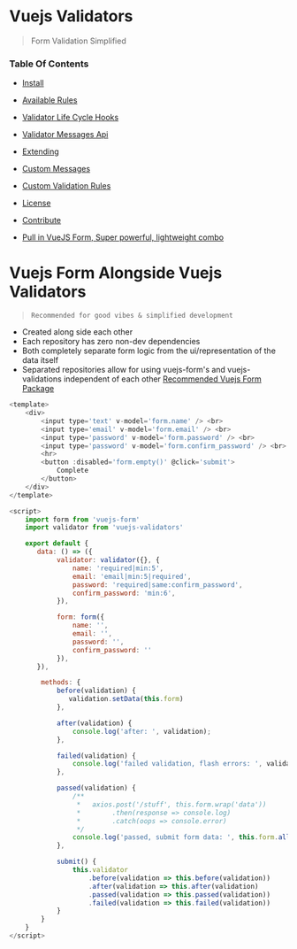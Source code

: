 # Vuejs Validators

> Form Validation Simplified

### Table Of Contents
- [Install](#Installation)
- [Available Rules](#available-validation-rules)
- [Validator Life Cycle Hooks](#validator-life-cycle-hooks)
- [Validator Messages Api](#validator-error-messages-api)

- [Extending](#extending)
- [Custom Messages](#extending)
- [Custom Validation Rules](#extending-custom-rules)

- [License](#license)
- [Contribute](#contribute)
- [Pull in VueJS Form, Super powerful, lightweight combo](#vuejs-form-alongside-vuejs-validators)

# Vuejs Form Alongside Vuejs Validators
> `Recommended for good vibes & simplified development`
- Created along side each other
- Each repository has zero non-dev dependencies
- Both completely separate form logic from the ui/representation of the data itself
- Separated repositories allow for using vuejs-form's and vuejs-validations independent of each other
[Recommended Vuejs Form Package](https://github.com/zhorton34/vuejs-form)

```js
<template>
    <div>
        <input type='text' v-model='form.name' /> <br>
        <input type='email' v-model='form.email' /> <br>
        <input type='password' v-model='form.password' /> <br>
        <input type='password' v-model='form.confirm_password' /> <br>
        <hr>
        <button :disabled='form.empty()' @click='submit'>
            Complete
        </button>
    </div>
</template>

<script>
    import form from 'vuejs-form'
    import validator from 'vuejs-validators'

    export default {
       data: () => ({
            validator: validator({}, {
                name: 'required|min:5',
                email: 'email|min:5|required',
                password: 'required|same:confirm_password',
                confirm_password: 'min:6',
            }),

            form: form({
                name: '',
                email: '',
                password: '',
                confirm_password: ''
            }),
       }),

        methods: {
            before(validation) {
               validation.setData(this.form)
            },

            after(validation) {
                console.log('after: ', validation);
            },

            failed(validation) {
                console.log('failed validation, flash errors: ', validator.errors().all());
            },

            passed(validation) {
                /**
                 *   axios.post('/stuff', this.form.wrap('data'))
                 *        .then(response => console.log)
                 *        .catch(oops => console.error)
                 */
                console.log('passed, submit form data: ', this.form.all());
            },

            submit() {
                this.validator
                    .before(validation => this.before(validation))
                    .after(validation => this.after(validation)
                    .passed(validation => this.passed(validation))
                    .failed(validation => this.failed(validation))
            }
        }
    }
</script>
```
